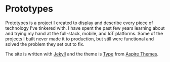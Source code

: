# Prototypes

Prototypes is a project I created to display and describe every piece of technology I've tinkered with. I have spent the past few years learning about and trying my hand at the full-stack, mobile, and IoT platforms. Some of the projects I built never made it to production, but still were functional and solved the problem they set out to fix.

The site is written with [Jekyll](https://jekyllrb.com/) and the theme is [Type](https://aspirethemes.com/blog/type-jekyll) from [Aspire Themes](https://aspirethemes.com/).